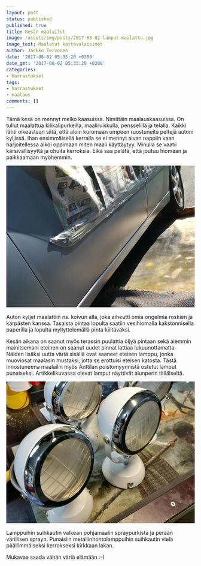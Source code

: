 ```yaml
---
layout: post
status: published
published: true
title: Kesän maalailut
image: /assets/img/posts/2017-08-02-lamput-maalattu.jpg
image_text: Maalatut kattovalaisimet
author: Jarkko Tervonen
date: '2017-08-02 05:35:20 +0300'
date_gmt: '2017-08-02 05:35:20 +0300'
categories:
- Harrastukset
tags:
- harrastukset
- maalaus
comments: []
---
```


Tämä kesä on mennyt melko kaasuissa. Nimittäin maalauskaasuissa. On tullut maalattua kilikalipurkeilla, maaliruiskulla, pensselillä ja telalla. Kaikki lähti oikeastaan siitä, että aloin kuromaan umpeen ruostuneita peltejä autoni kyljissä. Ihan ensimmäisellä kerralla se ei mennyt aivan nappiin vaan harjoitellessa alkoi oppimaan miten maali käyttäytyy. Minulla se vaatii kärsivällisyyttä ja ohuita kerroksia. Eikä saa pelätä, että joutuu hiomaan ja paikkaamaan myöhemmin.

<img src="/assets/img/posts/2017-08-02-ford-focus-maalaus.jpg" alt="Ford Focusin kyljet saavat lähes virheettömän pinnan" />

Auton kyljet maalattiin ns. koivun alla, joka aiheutti omia ongelmia roskien ja kärpästen kanssa. Tasaista pintaa lopulta saatiin vesihiomalla kakstonnisella paperilla ja lopulta myllyttelemällä pinta kiiltäväksi.

Kesän aikana on saanut myös terassin puulattia öljyä pintaan sekä aiemmin mainitsemani eteinen on saanut uudet pinnat lattiaa lukuunottamatta. Näiden lisäksi uutta väriä sisällä ovat saaneet eteisen lamppu, jonka muoviosat maalasin mustaksi, jotta se erottuisi eteisen katosta. Tästä innostuneena maalailin myös Anttilan poistomyynnistä ostetut lamput punaiseksi. Artikkelikuvassa olevat lamput näyttivät alunperin tälläiseltä.

<img src="/assets/img/posts/2017-08-02-lamput-alkup.jpg" alt="Alkuperäiset lamput" />

Lamppuihin suihkautin valkean pohjamaalin spraypurkista ja perään värillisen sprayn. Punaisiin metallinhohtolamppuihin suihkautin vielä päällimmäiseksi kerrokseksi kirkkaan lakan.

Mukavaa saada vähän väriä elämään :-)
